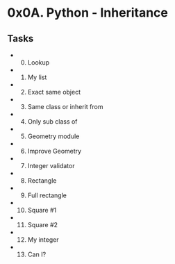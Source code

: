 # 0x0A. Python - Inheritance
## Tasks
* 0. Lookup
* 1. My list
* 2. Exact same object
* 3. Same class or inherit from
* 4. Only sub class of
* 5. Geometry module
* 6. Improve Geometry
* 7. Integer validator
* 8. Rectangle
* 9. Full rectangle
* 10. Square #1
* 11. Square #2
* 12. My integer
* 13. Can I?
